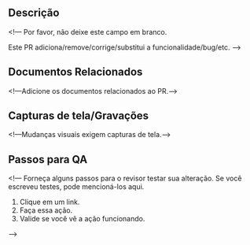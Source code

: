 ## Descrição
<!—
Por favor, não deixe este campo em branco.

Este PR adiciona/remove/corrige/substitui a funcionalidade/bug/etc.
—>
## Documentos Relacionados

<!—Adicione os documentos relacionados ao PR.—>

## Capturas de tela/Gravações

<!—Mudanças visuais exigem capturas de tela.—>

## Passos para QA

<!—
Forneça alguns passos para o revisor testar sua alteração. Se você escreveu testes, pode mencioná-los aqui.

1. Clique em um link.
2. Faça essa ação.
3. Valide se você vê a ação funcionando.

—>